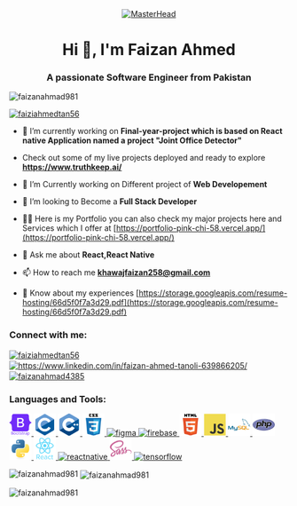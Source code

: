 <div align="center">
  <a href="https://github.com/faizanahmad981/faizanahmad981">
    <img src="https://user-images.githubusercontent.com/74038190/212748842-9fcbad5b-6173-4175-8a61-521f3dbb7514.gif" alt="MasterHead"/>
  </a>
</div>

<h1 align="center">Hi 👋, I'm Faizan Ahmed</h1>
<h3 align="center">A passionate Software Engineer from Pakistan</h3>

<p align="left"> <img src="https://komarev.com/ghpvc/?username=faizanahmad981&label=Profile%20views&color=0e75b6&style=flat" alt="faizanahmad981" /> </p>

<p align="left"> <a href="https://twitter.com/faiziahmedtan56" target="blank"><img src="https://img.shields.io/twitter/follow/faiziahmedtan56?logo=twitter&style=for-the-badge" alt="faiziahmedtan56" /></a> </p>

- 🔭 I’m currently working on **Final-year-project which is based on React native Application named a project "Joint Office Detector"**

- Check out some of my live projects deployed and ready to explore **https://www.truthkeep.ai/**

- 👯 I’m Currently working on Different project of **Web Developement**

- 🤝 I’m looking to Become a **Full Stack Developer**

- 👨‍💻 Here is my Portfolio you can also check my major projects here and Services which I offer at [https://portfolio-pink-chi-58.vercel.app/](https://portfolio-pink-chi-58.vercel.app/)

- 💬 Ask me about **React,React Native**

- 📫 How to reach me **khawajfaizan258@gmail.com**

- 📄 Know about my experiences [https://storage.googleapis.com/resume-hosting/66d5f0f7a3d29.pdf](https://storage.googleapis.com/resume-hosting/66d5f0f7a3d29.pdf)

<h3 align="left">Connect with me:</h3>
<p align="left">
<a href="https://twitter.com/faiziahmedtan56" target="blank"><img align="center" src="https://raw.githubusercontent.com/rahuldkjain/github-profile-readme-generator/master/src/images/icons/Social/twitter.svg" alt="faiziahmedtan56" height="30" width="40" /></a>
<a href="https://www.linkedin.com/in/faizan-ahmed-tanoli-639866205/" target="blank"><img align="center" src="https://raw.githubusercontent.com/rahuldkjain/github-profile-readme-generator/master/src/images/icons/Social/linked-in-alt.svg" alt="https://www.linkedin.com/in/faizan-ahmed-tanoli-639866205/" height="30" width="40" /></a>
<a href="https://instagram.com/faizanahmad4385" target="blank"><img align="center" src="https://raw.githubusercontent.com/rahuldkjain/github-profile-readme-generator/master/src/images/icons/Social/instagram.svg" alt="faizanahmad4385" height="30" width="40" /></a>
</p>

<h3 align="left">Languages and Tools:</h3>
<p align="left"> <a href="https://getbootstrap.com" target="_blank" rel="noreferrer"> <img src="https://raw.githubusercontent.com/devicons/devicon/master/icons/bootstrap/bootstrap-plain-wordmark.svg" alt="bootstrap" width="40" height="40"/> </a> <a href="https://www.cprogramming.com/" target="_blank" rel="noreferrer"> <img src="https://raw.githubusercontent.com/devicons/devicon/master/icons/c/c-original.svg" alt="c" width="40" height="40"/> </a> <a href="https://www.w3schools.com/cpp/" target="_blank" rel="noreferrer"> <img src="https://raw.githubusercontent.com/devicons/devicon/master/icons/cplusplus/cplusplus-original.svg" alt="cplusplus" width="40" height="40"/> </a> <a href="https://www.w3schools.com/css/" target="_blank" rel="noreferrer"> <img src="https://raw.githubusercontent.com/devicons/devicon/master/icons/css3/css3-original-wordmark.svg" alt="css3" width="40" height="40"/> </a> <a href="https://www.figma.com/" target="_blank" rel="noreferrer"> <img src="https://www.vectorlogo.zone/logos/figma/figma-icon.svg" alt="figma" width="40" height="40"/> </a> <a href="https://firebase.google.com/" target="_blank" rel="noreferrer"> <img src="https://www.vectorlogo.zone/logos/firebase/firebase-icon.svg" alt="firebase" width="40" height="40"/> </a> <a href="https://www.w3.org/html/" target="_blank" rel="noreferrer"> <img src="https://raw.githubusercontent.com/devicons/devicon/master/icons/html5/html5-original-wordmark.svg" alt="html5" width="40" height="40"/> </a> <a href="https://developer.mozilla.org/en-US/docs/Web/JavaScript" target="_blank" rel="noreferrer"> <img src="https://raw.githubusercontent.com/devicons/devicon/master/icons/javascript/javascript-original.svg" alt="javascript" width="40" height="40"/> </a> <a href="https://www.mysql.com/" target="_blank" rel="noreferrer"> <img src="https://raw.githubusercontent.com/devicons/devicon/master/icons/mysql/mysql-original-wordmark.svg" alt="mysql" width="40" height="40"/> </a> <a href="https://www.php.net" target="_blank" rel="noreferrer"> <img src="https://raw.githubusercontent.com/devicons/devicon/master/icons/php/php-original.svg" alt="php" width="40" height="40"/> </a> <a href="https://www.python.org" target="_blank" rel="noreferrer"> <img src="https://raw.githubusercontent.com/devicons/devicon/master/icons/python/python-original.svg" alt="python" width="40" height="40"/> </a> <a href="https://reactjs.org/" target="_blank" rel="noreferrer"> <img src="https://raw.githubusercontent.com/devicons/devicon/master/icons/react/react-original-wordmark.svg" alt="react" width="40" height="40"/> </a> <a href="https://reactnative.dev/" target="_blank" rel="noreferrer"> <img src="https://reactnative.dev/img/header_logo.svg" alt="reactnative" width="40" height="40"/> </a> <a href="https://sass-lang.com" target="_blank" rel="noreferrer"> <img src="https://raw.githubusercontent.com/devicons/devicon/master/icons/sass/sass-original.svg" alt="sass" width="40" height="40"/> </a> <a href="https://www.tensorflow.org" target="_blank" rel="noreferrer"> <img src="https://www.vectorlogo.zone/logos/tensorflow/tensorflow-icon.svg" alt="tensorflow" width="40" height="40"/> </a> </p>

<p><img align="left" src="https://github-readme-stats.vercel.app/api/top-langs?username=faizanahmad981&show_icons=true&locale=en&layout=compact" alt="faizanahmad981" /></p>

<p>&nbsp;<img align="center" src="https://github-readme-stats.vercel.app/api?username=faizanahmad981&show_icons=true&locale=en" alt="faizanahmad981" /></p>

<p><img align="center" src="https://github-readme-streak-stats.herokuapp.com/?user=faizanahmad981&" alt="faizanahmad981" /></p>
